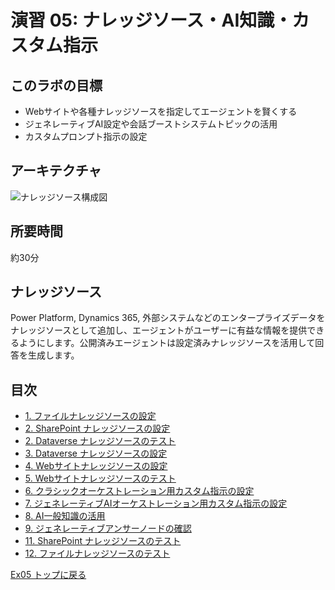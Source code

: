 # 演習 05: ナレッジソース・AI知識・カスタム指示

## このラボの目標
- Webサイトや各種ナレッジソースを指定してエージェントを賢くする
- ジェネレーティブAI設定や会話ブーストシステムトピックの活用
- カスタムプロンプト指示の設定

## アーキテクチャ
![ナレッジソース構成図](https://microsoft.github.io/TechExcel-Designing-your-own-copilot-using-copilot-studio/media/a696ila5.jpg)

## 所要時間
約30分

## ナレッジソース
Power Platform, Dynamics 365, 外部システムなどのエンタープライズデータをナレッジソースとして追加し、エージェントがユーザーに有益な情報を提供できるようにします。公開済みエージェントは設定済みナレッジソースを活用して回答を生成します。

## 目次
- [1. ファイルナレッジソースの設定](./0501.ja.md)
- [2. SharePoint ナレッジソースの設定](./0502.ja.md)
- [2. Dataverse ナレッジソースのテスト](./0510.ja.md)
- [3. Dataverse ナレッジソースの設定](./0503.ja.md)
- [4. Webサイトナレッジソースの設定](./0504.ja.md)
- [5. Webサイトナレッジソースのテスト](./0505.ja.md)
- [6. クラシックオーケストレーション用カスタム指示の設定](./0506.ja.md)
- [7. ジェネレーティブAIオーケストレーション用カスタム指示の設定](./0507.ja.md)
- [8. AI一般知識の活用](./0508.ja.md)
- [9. ジェネレーティブアンサーノードの確認](./0509.ja.md)
- [11. SharePoint ナレッジソースのテスト](./0511.ja.md)
- [12. ファイルナレッジソースのテスト](./0512.ja.md)

[Ex05 トップに戻る](./Ex05.ja.md)
